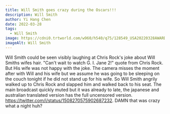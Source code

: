 ```yaml
---
title: Will Smith goes crazy during the Oscars!!!
description: Will Smith
author: Yi Hang Chen
date: 2022-03-28
tags:
  - Will Smith
image: https://cdni0.trtworld.com/w960/h540/q75/128549_USA20220328AWARDSOSCARS_1648437965553.JPG
imageAlt: Will Smith
---
```

Will Smith could be seen visibly laughing at Chris Rock's joke about Will Smiths wifes hair. "Can't wait to watch G. I. Jane 2!" quote from Chris Rock. But His wife was not happy with the joke. The camera misses the moment after with Will and his wife but we assume he was going to be sleeping on the couch tonight if he did not stand up for his wife. So Will Smith angrily walked up to Chris Rock and slapped him and walked back to his seat. The main broadcast quickly muted but it was already to late, the japanese and australian translated version has the full uncensored version. https://twitter.com/i/status/1508270575902687232. DAMN that was crazy what a night huh?